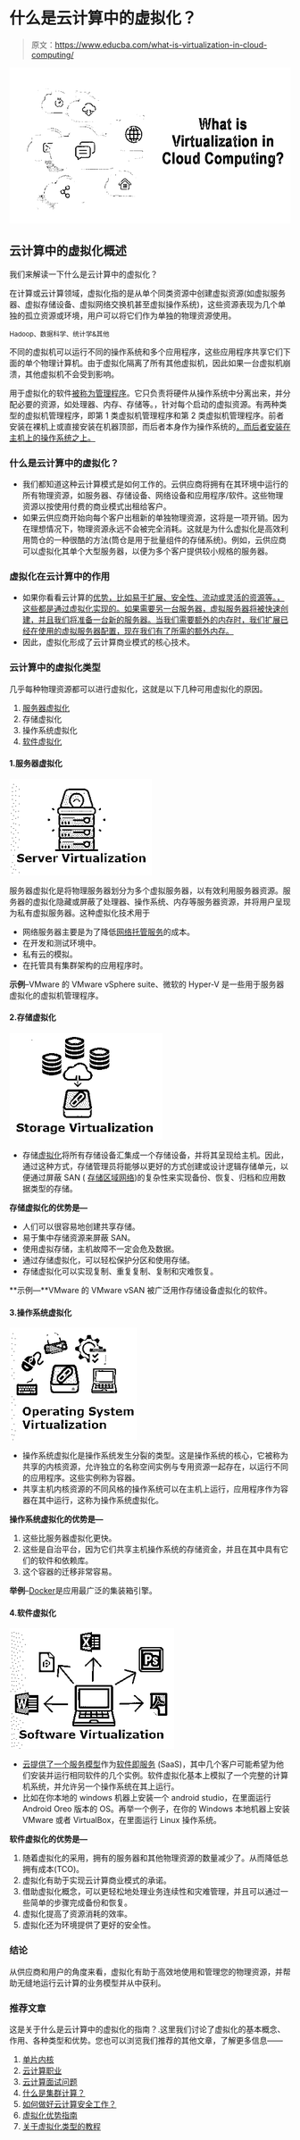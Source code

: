 # 什么是云计算中的虚拟化？

> 原文：<https://www.educba.com/what-is-virtualization-in-cloud-computing/>

![What is Virtualization in Cloud Computing](img/ce4175b4003551ae6b3e16925706bf25.png)



## 云计算中的虚拟化概述

我们来解读一下什么是云计算中的虚拟化？

在计算或云计算领域，虚拟化指的是从单个同类资源中创建虚拟资源(如虚拟服务器、虚拟存储设备、虚拟网络交换机甚至虚拟操作系统)，这些资源表现为几个单独的孤立资源或环境，用户可以将它们作为单独的物理资源使用。

<small>Hadoop、数据科学、统计学&其他</small>

不同的虚拟机可以运行不同的操作系统和多个应用程序，这些应用程序共享它们下面的单个物理计算机。由于虚拟化隔离了所有其他虚拟机，因此如果一台虚拟机崩溃，其他虚拟机不会受到影响。

用于虚拟化的软件[被称为管理程序](https://www.educba.com/what-is-hypervisor/)。它只负责将硬件从操作系统中分离出来，并分配必要的资源，如处理器、内存、存储等。，针对每个启动的虚拟资源。有两种类型的虚拟机管理程序，即第 1 类虚拟机管理程序和第 2 类虚拟机管理程序。前者安装在裸机上或直接安装在机器顶部，而后者本身作为操作系统的[，而后者安装在主机上的操作系统之上。](https://www.educba.com/features-of-operating-system/)

### 什么是云计算中的虚拟化？

*   我们都知道这种云计算模式是如何工作的。云供应商将拥有在其环境中运行的所有物理资源，如服务器、存储设备、网络设备和应用程序/软件。这些物理资源以按使用付费的商业模式出租给客户。
*   如果云供应商开始向每个客户出租新的单独物理资源，这将是一项开销。因为在理想情况下，物理资源永远不会被完全消耗。这就是为什么虚拟化是高效利用筒仓的一种很酷的方法(筒仓是用于批量组件的存储系统)。例如，云供应商可以虚拟化其单个大型服务器，以便为多个客户提供较小规格的服务器。

### 虚拟化在云计算中的作用

*   如果你看看云计算的[优势，比如易于扩展、安全性、流动或灵活的资源等。，这些都是通过虚拟化实现的。如果需要另一台服务器，虚拟服务器将被快速创建，并且我们将准备一台新的服务器。当我们需要额外的内存时，我们扩展已经在使用的虚拟服务器配置，现在我们有了所需的额外内存。](https://www.educba.com/advantages-of-cloud-computing/)
*   因此，虚拟化形成了云计算商业模式的核心技术。

### 云计算中的虚拟化类型

几乎每种物理资源都可以进行虚拟化，这就是以下几种可用虚拟化的原因。

1.  [服务器虚拟化](https://www.educba.com/server-virtualization/)
2.  存储虚拟化
3.  操作系统虚拟化
4.  [软件虚拟化](https://www.educba.com/virtualization-softwares/)

#### 1.服务器虚拟化

![Server Virtualization](img/4329f7cbb8c536488e7a7f99e23b2262.png)



服务器虚拟化是将物理服务器划分为多个虚拟服务器，以有效利用服务器资源。服务器的虚拟化隐藏或屏蔽了处理器、操作系统、内存等服务器资源，并将用户呈现为私有虚拟服务器。这种虚拟化技术用于

*   网络服务器主要是为了降低[网络托管服务](https://www.educba.com/what-is-web-hosting/)的成本。
*   在开发和测试环境中。
*   私有云的模拟。
*   在托管具有集群架构的应用程序时。

**示例**–VMware 的 VMware vSphere suite、微软的 Hyper-V 是一些用于服务器虚拟化的虚拟机管理程序。

#### 2.存储虚拟化

![Storage Virtualization](img/60ffbb3c1b90ddba359bbaf64667638b.png)



*   存储[虚拟化](https://www.educba.com/storage-virtualization/)将所有存储设备汇集成一个存储设备，并将其呈现给主机。因此，通过这种方式，存储管理员将能够以更好的方式创建或设计逻辑存储单元，以便通过屏蔽 SAN ( [存储区域网络](https://www.educba.com/what-is-storage-area-network/))的复杂性来实现备份、恢复、归档和应用数据类型的存储。

**存储虚拟化的优势是—**

*   人们可以很容易地创建共享存储。
*   易于集中存储资源来屏蔽 SAN。
*   使用虚拟存储，主机故障不一定会危及数据。
*   通过存储虚拟化，可以轻松保护分区和使用存储。
*   存储虚拟化可以实现复制、重复复制、复制和灾难恢复。

**示例—**VMware 的 VMware vSAN 被广泛用作存储设备虚拟化的软件。

#### 3.操作系统虚拟化

![Virtualization in Cloud Computing - Operating System Virtualization](img/5815757a2cf3c1d259f83a27dcd79d85.png)



*   操作系统虚拟化是操作系统发生分裂的类型。这是操作系统的核心，它被称为共享的内核资源，允许独立的名称空间实例与专用资源一起存在，以运行不同的应用程序。这些实例称为容器。
*   共享主机内核资源的不同风格的操作系统可以在主机上运行，应用程序作为容器在其中运行，这称为操作系统虚拟化。

**操作系统虚拟化的优势是—**

1.  这些比服务器虚拟化更快。
2.  这些是自治平台，因为它们共享主机操作系统的存储资金，并且在其中具有它们的软件和依赖库。
3.  这个容器的迁移非常容易。

**举例**–[Docker](https://www.educba.com/install-docker/)是应用最广泛的集装箱引擎。

#### 4.软件虚拟化

![Virtualization in Cloud Computing - Software Virtualization](img/235599f9fb6d02dc1dc53f77ea8aa7ec.png)



*   [云提供了一个服务模型](https://www.educba.com/cloud-service-models/)作为[软件即服务](https://www.educba.com/what-is-software-as-a-service-saas/) (SaaS)，其中几个客户可能希望为他们安装并运行相同软件的几个实例。软件虚拟化基本上模拟了一个完整的计算机系统，并允许另一个操作系统在其上运行。
*   比如在你本地的 windows 机器上安装一个 android studio，在里面运行 Android Oreo 版本的 OS。再举一个例子，在你的 Windows 本地机器上安装 VMware 或者 VirtualBox，在里面运行 Linux 操作系统。

**软件虚拟化的优势是—**

1.  随着虚拟化的采用，拥有的服务器和其他物理资源的数量减少了。从而降低总拥有成本(TCO)。
2.  虚拟化有助于实现云计算商业模式的承诺。
3.  借助虚拟化概念，可以更轻松地处理业务连续性和灾难管理，并且可以通过一些简单的步骤完成备份和恢复。
4.  虚拟化提高了资源消耗的效率。
5.  虚拟化还为环境提供了更好的安全性。

### 结论

从供应商和用户的角度来看，虚拟化有助于高效地使用和管理您的物理资源，并帮助无缝地运行云计算的业务模型并从中获利。

### 推荐文章

这是关于什么是云计算中的虚拟化的指南？.这里我们讨论了虚拟化的基本概念、作用、各种类型和优势。您也可以浏览我们推荐的其他文章，了解更多信息——

1.  [单片内核](https://www.educba.com/monolithic-kernel/)
2.  [云计算职业](https://www.educba.com/career-in-cloud-computing/)
3.  [云计算面试问题](https://www.educba.com/cloud-computing-interview-questions/)
4.  [什么是集群计算？](https://www.educba.com/what-is-cluster-computing/)
5.  [如何做好云计算安全工作？](https://www.educba.com/cloud-computing-security/)
6.  [虚拟化优势指南](https://www.educba.com/advantages-of-virtualization/)
7.  [关于虚拟化类型的教程](https://www.educba.com/types-of-virtualization/)





